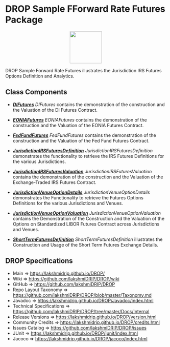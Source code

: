 # DROP Sample FForward Rate Futures Package

<p align="center"><img src="https://github.com/lakshmiDRIP/DROP/blob/master/DRIP_Logo.gif?raw=true" width="100"></p>

DROP Sample Forward Rate Futures illustrates the Jurisdiction IRS Futures Options Definition and Analytics.


## Class Components

 * [***DIFutures***](https://github.com/lakshmiDRIP/DROP/tree/master/src/main/java/org/drip/sample/forwardratefutures/DIFutures.java)
 <i>DIFutures</i> contains the demonstration of the construction and the Valuation of the DI Futures
 Contract.

 * [***EONIAFutures***](https://github.com/lakshmiDRIP/DROP/tree/master/src/main/java/org/drip/sample/forwardratefutures/EONIAFutures.java)
 <i>EONIAFutures</i> contains the demonstration of the construction and the Valuation of the EONIA Futures
 Contract.

 * [***FedFundFutures***](https://github.com/lakshmiDRIP/DROP/tree/master/src/main/java/org/drip/sample/forwardratefutures/FedFundFutures.java)
 <i>FedFundFutures</i> contains the demonstration of the construction and the Valuation of the Fed Fund
 Futures Contract.

 * [***JurisdictionIRSFuturesDefinition***](https://github.com/lakshmiDRIP/DROP/tree/master/src/main/java/org/drip/sample/forwardratefutures/JurisdictionIRSFuturesDefinition.java)
 <i>JurisdictionIRSFuturesDefinition</i> demonstrates the functionality to retrieve the IRS Futures
 Definitions for the various Jurisdictions.

 * [***JurisdictionIRSFuturesValuation***](https://github.com/lakshmiDRIP/DROP/tree/master/src/main/java/org/drip/sample/forwardratefutures/JurisdictionIRSFuturesValuation.java)
 <i>JurisdictionIRSFuturesValuation</i> contains the demonstration of the construction and the Valuation of
 the Exchange-Traded IRS Futures Contract.

 * [***JurisdictionVenueOptionDetails***](https://github.com/lakshmiDRIP/DROP/tree/master/src/main/java/org/drip/sample/forwardratefutures/JurisdictionVenueOptionDetails.java)
 <i>JurisdictionVenueOptionDetails</i> demonstrates the Functionality to retrieve the Futures Options
 Definitions for the various Jurisdictions and Venues.

 * [***JurisdictionVenueOptionValuation***](https://github.com/lakshmiDRIP/DROP/tree/master/src/main/java/org/drip/sample/forwardratefutures/JurisdictionVenueOptionValuation.java)
 <i>JurisdictionVenueOptionValuation</i> contains the Demonstration of the Construction and the Valuation of
 the Options on Standardized LIBOR Futures Contract across Jurisdictions and Venues.

 * [***ShortTermFuturesDefinition***](https://github.com/lakshmiDRIP/DROP/tree/master/src/main/java/org/drip/sample/forwardratefutures/ShortTermFuturesDefinition.java)
 <i>ShortTermFuturesDefinition</i> illustrates the Construction and Usage of the Short Term Futures Exchange
 Details.


## DROP Specifications

 * Main                     => https://lakshmidrip.github.io/DROP/
 * Wiki                     => https://github.com/lakshmiDRIP/DROP/wiki
 * GitHub                   => https://github.com/lakshmiDRIP/DROP
 * Repo Layout Taxonomy     => https://github.com/lakshmiDRIP/DROP/blob/master/Taxonomy.md
 * Javadoc                  => https://lakshmidrip.github.io/DROP/Javadoc/index.html
 * Technical Specifications => https://github.com/lakshmiDRIP/DROP/tree/master/Docs/Internal
 * Release Versions         => https://lakshmidrip.github.io/DROP/version.html
 * Community Credits        => https://lakshmidrip.github.io/DROP/credits.html
 * Issues Catalog           => https://github.com/lakshmiDRIP/DROP/issues
 * JUnit                    => https://lakshmidrip.github.io/DROP/junit/index.html
 * Jacoco                   => https://lakshmidrip.github.io/DROP/jacoco/index.html

